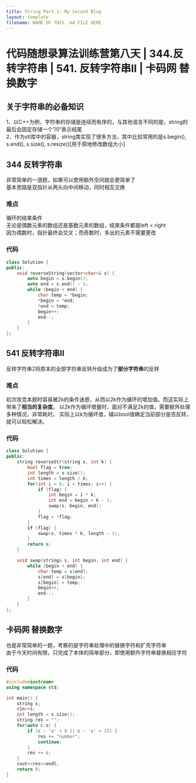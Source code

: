 ```yaml
---
title: String Part 1: My Second Blog
layout: template
filename: NAME OF THIS .md FILE HERE
---
```

# 代码随想录算法训练营第八天 | 344.反转字符串 | 541. 反转字符串II | 卡码网 替换数字
## 关于字符串的必备知识
1、以C++为例，字符串的存储是连续而有序的，与其他语言不同的是，string的最后会固定存储一个”/0“表示结尾\
2、作为stl库中的容器，string类实现了很多方法，其中比较常用的是s.begin(), s.end(), s.size(), s.resize()[用于原地修改数组大小]
## 344 反转字符串
非常简单的一道题，如果可以使用额外空间就会更简单了\
基本思路是双指针从两头向中间移动，同时相互交换
### 难点
循环的结束条件\
无论是偶数元素的数组还是基数元素的数组，结束条件都是left < right\
因为偶数时，指针最终会交叉；而奇数时，多出的元素不需要更改
### 代码
~~~c++
class Solution {
public:
    void reverseString(vector<char>& s) {
        auto begin = s.begin();
        auto end = s.end() - 1;
        while (begin < end) {
            char temp = *begin;
            *begin = *end;
            *end = temp;
            begin++;
            end--;
        }
    }
};
~~~
## 541 反转字符串II
反转字符串2将原本的全部字符串反转升级成为了**部分字符串**的反转
### 难点
初次攻克本题时容易被2k的条件迷惑，从而以2k作为循环的增加值。而这实际上带来了**相当的复杂度**。
以2k作为循环增量时，面对不满足2k的值，需要额外处理多种情况，非常耗时。
实际上以k为循环值，辅以bool值确定当前部分是否反转，就可以轻松解决。
### 代码
~~~c++
class Solution {
public:
    string reverseStr(string s, int k) {
        bool flag = true;
        int length = s.size();
        int times = length / k;
        for(int i = 0; i < times; i++) {
            if (flag) {
                int begin = i * k;
                int end = begin + k - 1; 
                swap(s, begin, end);
            }
            flag = !flag;
        }
        if (flag) {
            swap(s, times * k, length - 1);
        }
        return s;
    }

    void swap(string& s, int begin, int end) {
        while (begin < end) {
            char temp = s[end];
            s[end] = s[begin];
            s[begin] = temp;
            begin++;
            end--;
        }
    }
};
~~~
## 卡码网 替换数字
也是非常简单的一题，考察的是字符串处理中的替换字符和扩充字符串\
由于今天时间有限，只完成了本体的简单部分，即使用额外字符串替换相应字符
### 代码
~~~c++
#include<iostream>
using namespace std;

int main() {
    string s; 
    cin>>s;
    int length = s.size();
    string res = "";
    for(auto c:s) {
        if (c - 'a' < 0 || c - 'a' > 25) {
            res += "number";
            continue;
        }
        res += c;
    }
    cout<<res<<endl;
    return 0;
}
~~~
